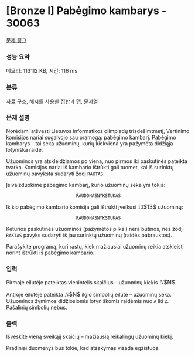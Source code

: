 # [Bronze I] Pabėgimo kambarys - 30063 

[문제 링크](https://www.acmicpc.net/problem/30063) 

### 성능 요약

메모리: 113112 KB, 시간: 116 ms

### 분류

자료 구조, 해시를 사용한 집합과 맵, 문자열

### 문제 설명

<p>Norėdami atšvęsti Lietuvos informatikos olimpiadų trisdešimtmetį, Vertinimo komisijos nariai sugalvojo sau pramogą: pabėgimo kambarį. Pabėgimo kambarys – tai seka užuominų, kurių kiekviena yra pažymėta didžiąja lotyniška raide.</p>

<p>Užuominos yra atskleidžiamos po vieną, nuo pirmos iki paskutinės pateikta tvarka. Komisijos nariai iš kambario ištrūkti gali tuomet, kai iš surinktų užuominų pavyksta sudaryti žodį <code>RAKTAS</code>.</p>

<p>Įsivaizduokime pabėgimo kambarį, kurio užuominų seka yra tokia:</p>

<p style="text-align: center;"><code>RAUDONASNYKSTUKAS</code></p>

<p>Iš šio pabėgimo kambario komisija gali ištrūkti įveikusi <mjx-container class="MathJax" jax="CHTML" style="font-size: 109%; position: relative;"><mjx-math class="MJX-TEX" aria-hidden="true"><mjx-mn class="mjx-n"><mjx-c class="mjx-c31"></mjx-c><mjx-c class="mjx-c33"></mjx-c></mjx-mn></mjx-math><mjx-assistive-mml unselectable="on" display="inline"><math xmlns="http://www.w3.org/1998/Math/MathML"><mn>13</mn></math></mjx-assistive-mml><span aria-hidden="true" class="no-mathjax mjx-copytext">$13$</span></mjx-container> užuominų:</p>

<p style="text-align: center;"><code><u>RA</u>UDON<u>A</u>SNY<u>KST</u>UKAS</code></p>

<p>Keturios paskutinės užuominos (pažymėtos pilkai) nėra būtinos, nes žodį <code>RAKTAS</code> pavyks sudaryti iš jau surinktų užuominų (raidės pabrauktos).</p>

<p>Parašykite programą, kuri rastų, kiek mažiausiai užuominų reikia atskleisti norint ištrūkti iš pabėgimo kambario.</p>

### 입력 

 <p>Pirmoje eilutėje pateiktas vienintelis skaičius – užuominų kiekis <mjx-container class="MathJax" jax="CHTML" style="font-size: 109%; position: relative;"><mjx-math class="MJX-TEX" aria-hidden="true"><mjx-mi class="mjx-i"><mjx-c class="mjx-c1D441 TEX-I"></mjx-c></mjx-mi></mjx-math><mjx-assistive-mml unselectable="on" display="inline"><math xmlns="http://www.w3.org/1998/Math/MathML"><mi>N</mi></math></mjx-assistive-mml><span aria-hidden="true" class="no-mathjax mjx-copytext">$N$</span></mjx-container>.</p>

<p>Antroje eilutėje pateikta <mjx-container class="MathJax" jax="CHTML" style="font-size: 109%; position: relative;"><mjx-math class="MJX-TEX" aria-hidden="true"><mjx-mi class="mjx-i"><mjx-c class="mjx-c1D441 TEX-I"></mjx-c></mjx-mi></mjx-math><mjx-assistive-mml unselectable="on" display="inline"><math xmlns="http://www.w3.org/1998/Math/MathML"><mi>N</mi></math></mjx-assistive-mml><span aria-hidden="true" class="no-mathjax mjx-copytext">$N$</span></mjx-container> ilgio simbolių eilutė – užuominų seka. Užuominos žymimos didžiosiomis lotyniškomis raidėmis nuo <code>A</code> iki <code>Z</code>. Pašalinių simbolių nebus.</p>

### 출력 

 <p>Išveskite vieną sveikąjį skaičių – mažiausią reikalingų užuominų kiekį.</p>

<p>Pradiniai duomenys bus tokie, kad atsakymas visada egzistuos.</p>


